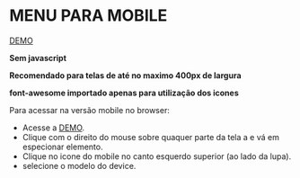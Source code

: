 <h1>MENU PARA MOBILE</h1>
<a href="https://netopapa.github.io/push-menu-mobile">DEMO</a>
<p><strong>Sem javascript</strong></p>
<p><strong>Recomendado para telas de até no maximo 400px de largura</strong></p>
<p><strong>font-awesome importado apenas para utilização dos icones</strong></p>
<p>Para acessar na versão mobile no browser:</p>
<ul>
	<li>Acesse a <a href="https://netopapa.github.io/push-menu-mobile">DEMO</a>.</li>
	<li>Clique com o direito do mouse sobre quaquer parte da tela a e vá em especionar elemento.</li>
	<li>Clique no icone do mobile no canto esquerdo superior (ao lado da lupa).</li>
	<li>selecione o modelo do device.</li>
</ul>

